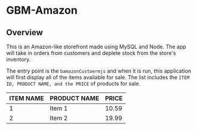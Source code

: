 # GBM-Amazon

## Overview

This is an Amazon-like storefront made using MySQL and Node. The app will take in orders from customers and deplete stock from the store's inventory. 

The entry point is the ```bamazonCustoermjs``` and when it is run, this application will first display all of the items available for sale. The list includes the ```ITEM ID, PRODUCT NAME, and the PRICE``` of products for sale.

| ITEM NAME     | PRODUCT NAME    | PRICE  | 
| ------------- | --------------- | -------|
| 1             | Item 1          | 10.59  |
| 2             | Item 2          | 19.99  |
